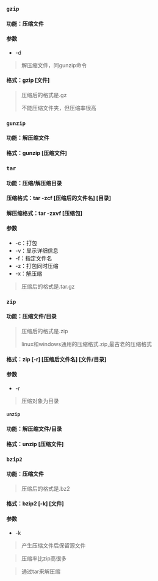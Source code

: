 ### `gzip`

#### 功能：压缩文件

#### 参数

- -d

> 解压缩文件，同gunzip命令

#### 格式：gzip [文件]

> 压缩后的格式是.gz
>
> 不能压缩文件夹，但压缩率很高



### `gunzip`

#### 功能：解压缩文件

#### 格式：gunzip [压缩文件]



### `tar`

#### 功能：压缩/解压缩目录

#### 压缩格式：tar -zcf [压缩后的文件名] [目录]

#### 解压缩格式：tar -zxvf [压缩包]

#### 参数

- -c：打包
- -v：显示详细信息
- -f：指定文件名
- -z：打包同时压缩
- -x：解压缩

> 压缩后的格式是.tar.gz



### `zip`

#### 功能：压缩文件/目录

> 压缩后的格式是.zip
>
> linux和windows通用的压缩格式.zip,最古老的压缩格式

#### 格式：zip [-r] [压缩后文件名] [文件/目录] 

#### 参数

- -r

> 压缩对象为目录



#### `unzip`

#### 功能：解压缩文件/目录

#### 格式：unzip [压缩文件]



### `bzip2`

#### 功能：压缩文件

> 压缩后的格式是.bz2

#### 格式：bzip2 [-k] [文件]

#### 参数

- -k

> 产生压缩文件后保留源文件

> 压缩率比zip高很多

> 通过tar来解压缩